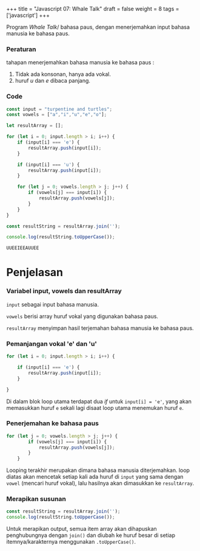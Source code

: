 +++
title = "Javascript 07: Whale Talk"
draft = false
weight = 8
tags = ['javascript']
+++

Program *Whale Talk*/ bahasa paus, dengan menerjemahkan input bahasa manusia ke bahasa paus.

### Peraturan

tahapan menerjemahkan bahasa manusia ke bahasa paus :
1. Tidak ada konsonan, hanya ada vokal.
2. huruf *u* dan *e* dibaca panjang.

### Code

```js
const input = "turpentine and turtles";
const vowels = ["a","i","u","e","o"];

let resultArray = [];

for (let i = 0; input.length > i; i++) {
    if (input[i] === 'e') {
        resultArray.push(input[i]);
    }

    if (input[i] === 'u') {
        resultArray.push(input[i]);
    }

    for (let j = 0; vowels.length > j; j++) {
        if (vowels[j] === input[i]) {
            resultArray.push(vowels[j]);
        }
    }
}

const resultString = resultArray.join('');

console.log(resultString.toUpperCase());
```
```plain
UUEEIEEAUUEE
```
# Penjelasan

### Variabel input, vowels dan resultArray

`input` sebagai input bahasa manusia.

`vowels` berisi array huruf vokal yang digunakan bahasa paus.

`resultArray` menyimpan hasil terjemahan bahasa manusia ke bahasa paus.

### Pemanjangan vokal 'e' dan 'u'

```js
for (let i = 0; input.length > i; i++) {

    if (input[i] === 'e') {
        resultArray.push(input[i]);
    }

}
```
Di dalam blok loop utama terdapat dua *if* untuk `input[i] = 'e'`, yang akan memasukkan huruf `e` sekali lagi disaat loop utama menemukan huruf `e`.

### Penerjemahan ke bahasa paus

```js
for (let j = 0; vowels.length > j; j++) {
        if (vowels[j] === input[i]) {
            resultArray.push(vowels[j]);
        }
    }
```
Looping terakhir merupakan dimana bahasa manusia diterjemahkan. loop diatas akan mencetak setiap kali ada huruf di `input` yang sama dengan `vowel` (mencari huruf vokal), lalu hasilnya akan dimasukkan ke `resultArray`.

### Merapikan susunan

```js
const resultString = resultArray.join('');
console.log(resultString.toUpperCase());
```

Untuk merapikan output, semua item array akan dihapuskan penghubungnya dengan `join()` dan diubah ke huruf besar di setiap itemnya/karakternya menggunakan `.toUpperCase()`.